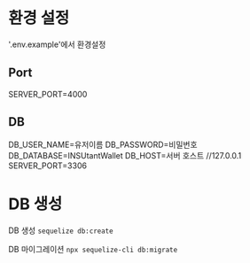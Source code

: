 # 환경 설정

'.env.example'에서 환경설정

## Port

SERVER_PORT=4000

## DB

DB_USER_NAME=유저이름
DB_PASSWORD=비밀번호
DB_DATABASE=INSUtantWallet
DB_HOST=서버 호스트 //127.0.0.1
SERVER_PORT=3306

# DB 생성

DB 생성
`sequelize db:create`

DB 마이그레이션
`npx sequelize-cli db:migrate`
